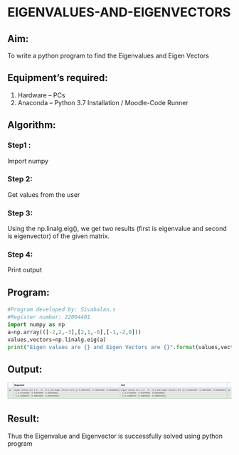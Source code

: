 # EIGENVALUES-AND-EIGENVECTORS
## Aim:
To write a python program to find the Eigenvalues and Eigen Vectors
## Equipment’s required:
1. 	Hardware – PCs
2. 	Anaconda – Python 3.7 Installation / Moodle-Code Runner
## Algorithm:
### Step1 :
Import numpy
### Step 2:
Get values from the user 
### Step 3:
Using the np.linalg.eig(),  we get two results (first is eigenvalue and second is eigenvector) of the given matrix.
### Step 4:
Print output 

## Program:
```python
#Program developed by: Sivabalan.s
#Register number: 22004401
import numpy as np
a=np.array(([-2,2,-3],[2,1,-6],[-1,-2,0]))
values,vectors=np.linalg.eig(a)
print("Eigen values are {} and Eigen Vectors are {}".format(values,vectors))
```
## Output:
![output](/output0001.png)
## Result:
Thus the Eigenvalue and Eigenvector is successfully solved using python program
